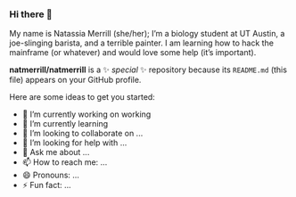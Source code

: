 ### Hi there 👋

My name is Natassia Merrill (she/her); I’m a biology student at UT Austin, a joe-slinging barista, and a terrible painter. I am learning how to hack the mainframe (or whatever) and would love some help (it’s important).
 
**natmerrill/natmerrill** is a ✨ _special_ ✨ repository because its `README.md` (this file) appears on your GitHub profile.

Here are some ideas to get you started:

- 🔭 I’m currently working on working
- 🌱 I’m currently learning 
- 👯 I’m looking to collaborate on ...
- 🤔 I’m looking for help with ...
- 💬 Ask me about ...
- 📫 How to reach me: ...
- 😄 Pronouns: ...
- ⚡ Fun fact: ...
